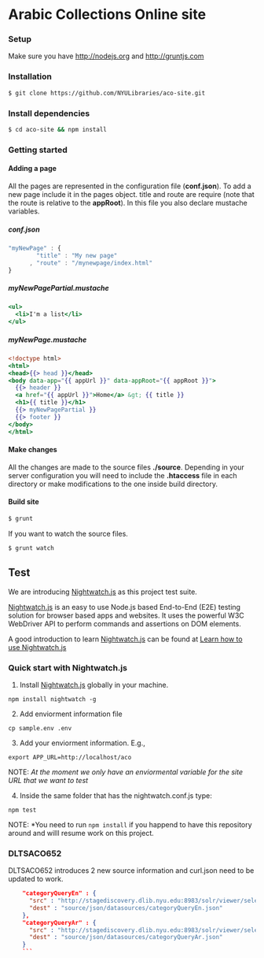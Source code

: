 Arabic Collections Online site
========

### Setup

Make sure you have http://nodejs.org and http://gruntjs.com

### Installation

```bash
$ git clone https://github.com/NYULibraries/aco-site.git
```

### Install dependencies

```bash
$ cd aco-site && npm install
```

### Getting started

#### Adding a page

All the pages are represented in the configuration file (**conf.json**). To add a new page include it in the pages object. title and route are require (note that the route is relative to the **appRoot**). In this file you also declare mustache variables.

##### conf.json

```javascript
"myNewPage" : {
        "title" : "My new page"
      , "route" : "/mynewpage/index.html"
}
```

##### myNewPagePartial.mustache

```mustache
<ul>
  <li>I'm a list</li>
</ul>
```

##### myNewPage.mustache

```mustache
<!doctype html>
<html>
<head>{{> head }}</head>
<body data-app="{{ appUrl }}" data-appRoot="{{ appRoot }}">
  {{> header }}
  <a href="{{ appUrl }}">Home</a> &gt; {{ title }}
  <h1>{{ title }}</h1>
  {{> myNewPagePartial }}
  {{> footer }}
</body>
</html>
```

#### Make changes

All the changes are made to the source files **./source**. Depending in your server configuration
you will need to include the **.htaccess** file in each directory or make modifications to the one
inside build directory.

#### Build site

```bash
$ grunt
```
  If you want to watch the source files.

```bash
$ grunt watch
```

## Test

We are introducing [Nightwatch.js](http://nightwatchjs.org/) as this project test suite.

[Nightwatch.js](http://nightwatchjs.org/) is an easy to use Node.js based End-to-End (E2E) testing solution for browser based apps and websites. It uses the powerful W3C WebDriver API to perform commands and assertions on DOM elements.

A good introduction to learn [Nightwatch.js](http://nightwatchjs.org/) can be found at [Learn how to use Nightwatch.js](https://github.com/dwyl/learn-nightwatch)

### Quick start with Nightwatch.js

1) Install [Nightwatch.js](http://nightwatchjs.org/) globally in your machine.

```
npm install nightwatch -g
```

2) Add enviorment information file

```
cp sample.env .env
```

3) Add your enviorment information. E.g.,

```
export APP_URL=http://localhost/aco
```

NOTE: *At the moment we only have an enviormental variable for the site URL that we want to test*

4) Inside the same folder that has the nightwatch.conf.js type:

```
npm test
```

NOTE: *You need to run `npm install` if you happend to have this repository around and willl resume work on this project.


### DLTSACO652

DLTSACO652 introduces 2 new source information and curl.json need to be updated to work.

```json
    "categoryQueryEn" : {
      "src" : "http://stagediscovery.dlib.nyu.edu:8983/solr/viewer/select?wt=json&json.nl=arrmap&q=sm_collection_code:aco&facet=true&rows=0&facet.query=%7B!key=%22General%20Works%22%7Dss_call_number:A*&facet.query=%7B!key=%22Philosophy.%20Psychology.%20Religion%22%7Dss_call_number:B*&facet.query=%7B!key=%22Auxiliary%20Sciences%20of%20History%22%7Dss_call_number:C*&facet.query=%7B!key=%22World%20History%20and%20History%20of%20Europe,%20Asia,%20Africa,%20Australia,%20New%20Zealand,%20etc..%22%7Dss_call_number:D*&facet.query=%7B!key=%22History%20of%20the%20Americas%22%7Dss_call_number:(E*%20OR%20F*)&facet.query=%7B!key=%22Geography,%20Anthropology,%20and%20Recreation%22%7Dss_call_number:G*&facet.query=%7B!key=%22Social%20Sciences%22%7Dss_call_number:H*&facet.query=%7B!key=%22Political%20Science%22%7Dss_call_number:J*&facet.query=%7B!key=%22Law%22%7Dss_call_number:K*&facet.query=%7B!key=%22Education%22%7Dss_call_number:L*&facet.query=%7B!key=%22Music%22%7Dss_call_number:M*&facet.query=%7B!key=%22Fine%20Arts%22%7Dss_call_number:N*&facet.query=%7B!key=%22Language%20and%20Literature%22%7Dss_call_number:P*&facet.query=%7B!key=%22Science%22%7Dss_call_number:Q*&facet.query=%7B!key=%22Medicine%22%7Dss_call_number:R*&facet.query=%7B!key=%22Agriculture%22%7Dss_call_number:S*&facet.query=%7B!key=%22Technology%22%7Dss_call_number:T*&facet.query=%7B!key=%22Military%20Science%22%7Dss_call_number:U*&facet.query=%7B!key=%22Naval%20Science%22%7Dss_call_number:V*&facet.query=%7B!key=%22Bibliography,%20Library%20Science,%20and%20General%20Information%20Resources%22%7Dss_call_number:Z*",
      "dest" : "source/json/datasources/categoryQueryEn.json"
    },
    "categoryQueryAr" : {
      "src" : "http://stagediscovery.dlib.nyu.edu:8983/solr/viewer/select?wt=json&json.nl=arrmap&wt=json&json.nl=arrmap&q=sm_collection_code:aco&facet=true&rows=0&facet.query=%7B!key=%22%D8%A7%D9%84%D9%85%D8%B9%D8%A7%D8%B1%D9%81%20%D8%A7%D9%84%D8%B9%D8%A7%D9%85%D8%A9%22%7Dss_call_number:A*&facet.query=%7B!key=%22%D8%A7%D9%84%D9%81%D9%84%D8%B3%D9%81%D8%A9%20%D9%88%D8%B9%D9%84%D9%85%20%D8%A7%D9%84%D9%86%D9%81%D8%B3%20%D9%88%D8%A7%D9%84%D8%AF%D9%8A%D9%86%22%7Dss_call_number:B*&facet.query=%7B!key=%22%D8%A7%D9%84%D8%B9%D9%84%D9%88%D9%85%20%D8%A7%D9%84%D9%81%D8%B1%D8%B9%D9%8A%D8%A9%20%D9%84%D9%84%D8%AA%D8%A7%D8%B1%D9%8A%D8%AE%22%7Dss_call_number:C*&facet.query=%7B!key=%22%D8%AA%D8%A7%D8%B1%D9%8A%D8%AE%20%D8%A7%D9%84%D8%B9%D8%A7%D9%84%D9%85%20%D9%88%D8%AA%D8%A7%D8%B1%D9%8A%D8%AE%20%D8%A3%D9%88%D8%B1%D9%88%D8%A8%D8%A7%20%D9%88%D8%A2%D8%B3%D9%8A%D8%A7%20%D9%88%D8%A3%D9%81%D8%B1%D9%8A%D9%82%D9%8A%D8%A7%22%7Dss_call_number:D*&facet.query=%7B!key=%22%D8%AA%D8%A7%D8%B1%D9%8A%D8%AE%20%D8%A3%D9%85%D8%B1%D9%8A%D9%83%D8%A7%22%7Dss_call_number:(E*%20OR%20F*)&facet.query=%7B!key=%22%D8%A7%D9%84%D8%AC%D8%BA%D8%B1%D8%A7%D9%81%D9%8A%D8%A7%20%D9%88%D8%A7%D9%84%D8%A3%D9%86%D8%AB%D8%B1%D8%A8%D9%88%D9%84%D9%88%D8%AC%D9%8A%D8%A7%20%D9%88%D8%A7%D9%84%D8%AA%D8%B1%D9%81%D9%8A%D9%87%22%7Dss_call_number:G*&facet.query=%7B!key=%22%D8%A7%D9%84%D8%B9%D9%84%D9%88%D9%85%20%D8%A7%D9%84%D8%A7%D8%AC%D8%AA%D9%85%D8%A7%D8%B9%D9%8A%D8%A9%22%7Dss_call_number:H*&facet.query=%7B!key=%22%D8%A7%D9%84%D8%B9%D9%84%D9%88%D9%85%20%D8%A7%D9%84%D8%B3%D9%8A%D8%A7%D8%B3%D9%8A%D8%A9%22%7Dss_call_number:J*&facet.query=%7B!key=%22%D8%A7%D9%84%D9%82%D8%A7%D9%86%D9%88%D9%86%22%7Dss_call_number:K*&facet.query=%7B!key=%22%D8%A7%D9%84%D8%AA%D8%B9%D9%84%D9%8A%D9%85%22%7Dss_call_number:L*&facet.query=%7B!key=%22%D8%A7%D9%84%D9%85%D9%88%D8%B3%D9%8A%D9%82%D9%89%22%7Dss_call_number:M*&facet.query=%7B!key=%22%D8%A7%D9%84%D9%81%D9%86%D9%88%D9%86%20%D8%A7%D9%84%D8%AC%D9%85%D9%8A%D9%84%D8%A9%22%7Dss_call_number:N*&facet.query=%7B!key=%22%D8%A7%D9%84%D9%84%D8%BA%D8%A7%D8%AA%20%D9%88%D8%A7%D9%84%D8%A2%D8%AF%D8%A7%D8%A8%22%7Dss_call_number:P*&facet.query=%7B!key=%22%D8%A7%D9%84%D8%B9%D9%84%D9%88%D9%85%22%7Dss_call_number:Q*&facet.query=%7B!key=%22%D8%A7%D9%84%D8%B7%D8%A8%22%7Dss_call_number:R*&facet.query=%7B!key=%22%D8%A7%D9%84%D8%B2%D8%B1%D8%A7%D8%B9%D8%A9%22%7Dss_call_number:S*&facet.query=%7B!key=%22%D8%A7%D9%84%D8%AA%D9%83%D9%86%D9%88%D9%84%D9%88%D8%AC%D9%8A%D8%A7%22%7Dss_call_number:T*&facet.query=%7B!key=%22%D8%A7%D9%84%D8%B9%D9%84%D9%88%D9%85%20%D8%A7%D9%84%D8%B9%D8%B3%D9%83%D8%B1%D9%8A%D8%A9%22%7Dss_call_number:U*&facet.query=%7B!key=%22%D8%A7%D9%84%D8%B9%D9%84%D9%88%D9%85%20%D8%A7%D9%84%D8%A8%D8%AD%D8%B1%D9%8A%D8%A9%22%7Dss_call_number:V*&facet.query=%7B!key=%22%D8%A7%D9%84%D8%A8%D8%A8%D9%84%D9%8A%D9%88%D8%BA%D8%B1%D8%A7%D9%81%D9%8A%D8%A7%20%D8%8C%20%D9%88%D8%B9%D9%84%D9%88%D9%85%20%D8%A7%D9%84%D9%85%D9%83%D8%AA%D8%A8%D8%A7%D8%AA%20%D8%8C%20%D9%88%D8%A7%D9%84%D9%85%D8%B9%D9%84%D9%88%D9%85%D8%A7%D8%AA%20%D8%A7%D9%84%D8%B9%D8%A7%D9%85%D8%A9%22%7Dss_call_number:Z*",
      "dest" : "source/json/datasources/categoryQueryAr.json"
    }
    ```